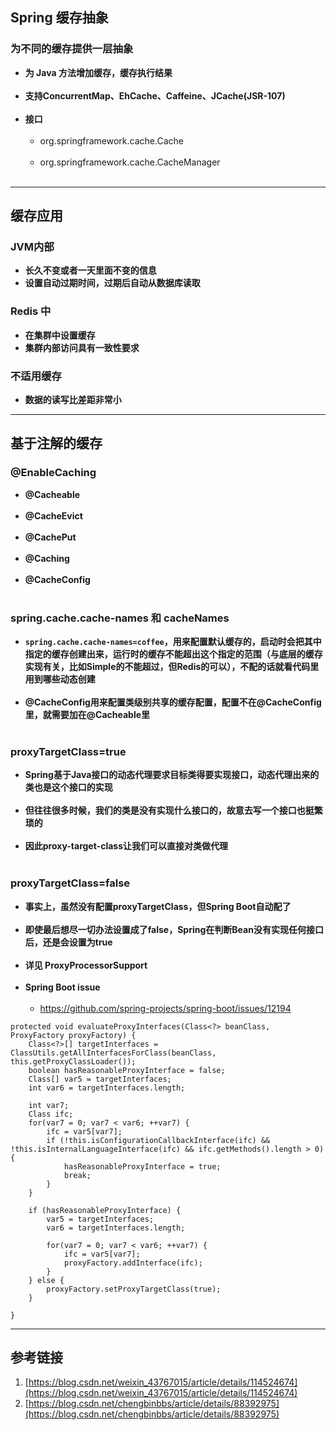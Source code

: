 ## Spring 缓存抽象
### 为不同的缓存提供一层抽象
* **为 Java 方法增加缓存，缓存执行结果**<br></br>
* **支持ConcurrentMap、EhCache、Caffeine、JCache(JSR-107)**<br></br>
* **接口**<br></br>
  * org.springframework.cache.Cache<br></br>
  * org.springframework.cache.CacheManager<br></br>


***


## 缓存应用
### JVM内部
* **长久不变或者一天里面不变的信息**
* **设置自动过期时间，过期后自动从数据库读取**

### Redis 中
* **在集群中设置缓存**
* **集群内部访问具有一致性要求**

### 不适用缓存
* **数据的读写比差距非常小**


***


## 基于注解的缓存
### @EnableCaching
* **@Cacheable**<br></br>
* **@CacheEvict**<br></br>
* **@CachePut**<br></br>
* **@Caching**<br></br>
* **@CacheConfig**<br></br>


### spring.cache.cache-names 和 cacheNames
* **`spring.cache.cache-names=coffee`，用来配置默认缓存的，启动时会把其中指定的缓存创建出来，运行时的缓存不能超出这个指定的范围（与底层的缓存实现有关，比如Simple的不能超过，但Redis的可以），不配的话就看代码里用到哪些动态创建**<br></br>
* **@CacheConfig用来配置类级别共享的缓存配置，配置不在@CacheConfig里，就需要加在@Cacheable里**<br></br>

 
### proxyTargetClass=true
* **Spring基于Java接口的动态代理要求目标类得要实现接口，动态代理出来的类也是这个接口的实现**<br></br>
* **但往往很多时候，我们的类是没有实现什么接口的，故意去写一个接口也挺繁琐的**<br></br>
* **因此proxy-target-class让我们可以直接对类做代理**<br></br>

### proxyTargetClass=false
* **事实上，虽然没有配置proxyTargetClass，但Spring Boot自动配了**<br></br>
* **即使最后想尽一切办法设置成了false，Spring在判断Bean没有实现任何接口后，还是会设置为true**<br></br>
* **详见 ProxyProcessorSupport**<br></br>
* **Spring Boot issue**<br></br>
  * https://github.com/spring-projects/spring-boot/issues/12194
```
protected void evaluateProxyInterfaces(Class<?> beanClass, ProxyFactory proxyFactory) {
    Class<?>[] targetInterfaces = ClassUtils.getAllInterfacesForClass(beanClass, this.getProxyClassLoader());
    boolean hasReasonableProxyInterface = false;
    Class[] var5 = targetInterfaces;
    int var6 = targetInterfaces.length;

    int var7;
    Class ifc;
    for(var7 = 0; var7 < var6; ++var7) {
        ifc = var5[var7];
        if (!this.isConfigurationCallbackInterface(ifc) && !this.isInternalLanguageInterface(ifc) && ifc.getMethods().length > 0) {
            hasReasonableProxyInterface = true;
            break;
        }
    }

    if (hasReasonableProxyInterface) {
        var5 = targetInterfaces;
        var6 = targetInterfaces.length;

        for(var7 = 0; var7 < var6; ++var7) {
            ifc = var5[var7];
            proxyFactory.addInterface(ifc);
        }
    } else {
        proxyFactory.setProxyTargetClass(true);
    }

}
```



***


## 参考链接
1. [https://blog.csdn.net/weixin_43767015/article/details/114524674](https://blog.csdn.net/weixin_43767015/article/details/114524674)
2. [https://blog.csdn.net/chengbinbbs/article/details/88392975](https://blog.csdn.net/chengbinbbs/article/details/88392975)